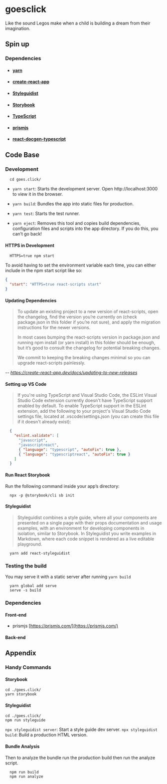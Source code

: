 # goesclick
Like the sound Legos make when a child is building a dream from their imagination.

## Spin up

### Dependencies

* #### [yarn](https://classic.yarnpkg.com/en/docs/install)
* #### [create-react-app](https://create-react-app.dev/docs/setting-up-your-editor)
* #### [Styleguidist](https://react-styleguidist.js.org/docs/getting-started.html)
* #### [Storybook](https://storybook.js.org/docs/guides/guide-react/)
* #### [TypeScript](https://www.typescriptlang.org/play/index.html?jsx=2&esModuleInterop=true&e=196#example/typescript-with-react)
* #### [prismjs](https://prismjs.com/)
* #### [react-docgen-typescript](https://github.com/styleguidist/react-docgen-typescript)

## Code Base

### Development

```shell
  cd goes.click/
```

- `yarn start`: Starts the development server.  Open http://localhost:3000 to view it in the browser.
- `yarn build`: Bundles the app into static files for production.

- `yarn test`: Starts the test runner.
- `yarn eject`: Removes this tool and copies build dependencies, configuration
  files and scripts into the app directory. If you do this, you can’t go back!

#### HTTPS in Development

```shell
  HTTPS=true npm start
```

To avoid having to set the environment variable each time, you can either
include in the npm start script like so:

```json
{
  "start": "HTTPS=true react-scripts start"
}
```

#### Updating Dependencies

> To update an existing project to a new version of react-scripts, open the changelog, find the version you’re currently on (check package.json in this folder if you’re not sure), and apply the migration instructions for the newer versions.
>
> In most cases bumping the react-scripts version in package.json and running npm install (or yarn install) in this folder should be enough, but it’s good to consult the changelog for potential breaking changes.
>
>We commit to keeping the breaking changes minimal so you can upgrade
>react-scripts painlessly.

--  _https://create-react-app.dev/docs/updating-to-new-releases_

#### Setting up VS Code

> If you're using TypeScript and Visual Studio Code, the ESLint Visual Studio
> Code extension currently doesn't have TypeScript support enabled by default.
> To enable TypeScript support in the ESLint extension, add the following to
> your project's Visual Studio Code settings file, located at
> .vscode/settings.json (you can create this file if it doesn't already exist):

```json
  {
    "eslint.validate": [
      "javascript",
      "javascriptreact",
      { "language": "typescript", "autoFix": true },
      { "language": "typescriptreact", "autoFix": true }
    ]
  }
```

#### Run React Storybook

Run the following command inside your app’s directory:

```shell
  npx -p @storybook/cli sb init
```

#### Styleguidist

> Styleguidist combines a style guide, where all your components are presented
> on a single page with their props documentation and usage examples, with an
> environment for developing components in isolation, similar to Storybook. In
> Styleguidist you write examples in Markdown, where each code snippet is
> rendered as a live editable playground.


```shell
  yarn add react-styleguidist
```

### Testing the build

You may serve it with a static server after running `yarn build`

```shell
  yarn global add serve
  serve -s build
```

### Dependencies

#### Front-end

- prismjs [https://prismjs.com/](https://prismjs.com/)



#### Back-end

## Appendix

### Handy Commands

#### Storybook

```shell
cd ./goes.click/
yarn storybook
```

#### Styleguidist

```shell
cd ./goes.click/
npm run styleguide
```

`npx styleguidist server`: Start a style guide dev server.
`npx styleguidist build`: Build a production HTML version.

#### Bundle Analysis

Then to analyze the bundle run the production build then run the analyze script.

```shell
  npm run build
  npm run analyze
```
